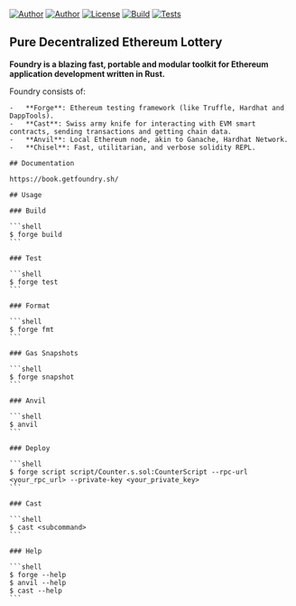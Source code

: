 
[![Author](https://img.shields.io/badge/author-zarnoevic-brightgreen)](https://github.com/zarnoevic)
[![Author](https://img.shields.io/badge/solidity-0.8.13-brightgreen)]()
[![License](https://img.shields.io/github/license/zarnoevic/pure-lottery?color=brightgreen)](https://github.com/zarnoevic/pure-lottery/blob/main/LICENSE.md)
[![Build](https://img.shields.io/github/actions/workflow/status/zarnoevic/pure-lottery/build.yml?branch=main&event=push&label=build)](https://github.com/zarnoevic/pure-lottery/actions/workflows/build.yml)
[![Tests](https://img.shields.io/github/actions/workflow/status/zarnoevic/pure-lottery/test.yml?branch=main&event=push&label=tests)](https://github.com/zarnoevic/pure-lottery/actions/workflows/test.yml)

## Pure Decentralized Ethereum Lottery

**Foundry is a blazing fast, portable and modular toolkit for Ethereum application development written in Rust.**

Foundry consists of:
~~~~~~~~
-   **Forge**: Ethereum testing framework (like Truffle, Hardhat and DappTools).
-   **Cast**: Swiss army knife for interacting with EVM smart contracts, sending transactions and getting chain data.
-   **Anvil**: Local Ethereum node, akin to Ganache, Hardhat Network.
-   **Chisel**: Fast, utilitarian, and verbose solidity REPL.

## Documentation

https://book.getfoundry.sh/

## Usage

### Build

```shell
$ forge build
```

### Test

```shell
$ forge test
```

### Format

```shell
$ forge fmt
```

### Gas Snapshots

```shell
$ forge snapshot
```

### Anvil

```shell
$ anvil
```

### Deploy

```shell
$ forge script script/Counter.s.sol:CounterScript --rpc-url <your_rpc_url> --private-key <your_private_key>
```

### Cast

```shell
$ cast <subcommand>
```

### Help

```shell
$ forge --help
$ anvil --help
$ cast --help
```
